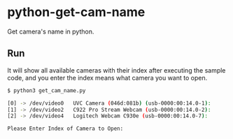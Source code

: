 # python-get-cam-name
Get camera's name in python.

## Run
It will show all available cameras with their index after executing the sample code, and you enter the index means what camera you want to open.
```bash
$ python3 get_cam_name.py

[0] -> /dev/video0   UVC Camera (046d:081b) (usb-0000:00:14.0-1):
[1] -> /dev/video2   C922 Pro Stream Webcam (usb-0000:00:14.0-2):
[2] -> /dev/video4   Logitech Webcam C930e (usb-0000:00:14.0-7):

Please Enter Index of Camera to Open: 
```
